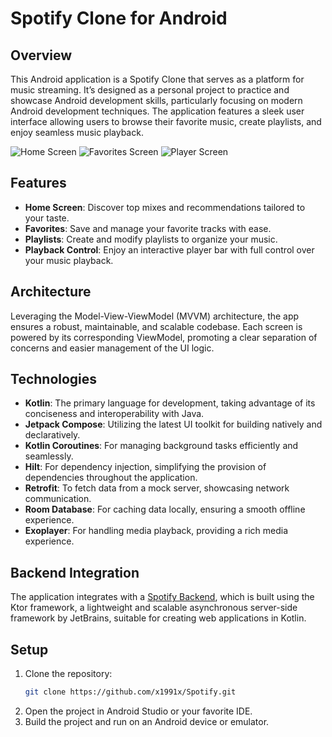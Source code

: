 # Spotify Clone for Android

## Overview

This Android application is a Spotify Clone that serves as a platform for music streaming. It’s designed as a personal project to practice and showcase Android development skills, particularly focusing on modern Android development techniques. The application features a sleek user interface allowing users to browse their favorite music, create playlists, and enjoy seamless music playback.

![Home Screen](https://github.com/x1991x/Spotify/blob/master/image/Spotify_home.PNG)
![Favorites Screen](https://github.com/x1991x/Spotify/blob/master/image/Spotify_favorite.PNG)
![Player Screen](https://github.com/x1991x/Spotify/blob/master/image/Spotify_play.PNG)

## Features

- **Home Screen**: Discover top mixes and recommendations tailored to your taste.
- **Favorites**: Save and manage your favorite tracks with ease.
- **Playlists**: Create and modify playlists to organize your music.
- **Playback Control**: Enjoy an interactive player bar with full control over your music playback.

## Architecture

Leveraging the Model-View-ViewModel (MVVM) architecture, the app ensures a robust, maintainable, and scalable codebase. Each screen is powered by its corresponding ViewModel, promoting a clear separation of concerns and easier management of the UI logic.

## Technologies

- **Kotlin**: The primary language for development, taking advantage of its conciseness and interoperability with Java.
- **Jetpack Compose**: Utilizing the latest UI toolkit for building natively and declaratively.
- **Kotlin Coroutines**: For managing background tasks efficiently and seamlessly.
- **Hilt**: For dependency injection, simplifying the provision of dependencies throughout the application.
- **Retrofit**: To fetch data from a mock server, showcasing network communication.
- **Room Database**: For caching data locally, ensuring a smooth offline experience.
- **Exoplayer**: For handling media playback, providing a rich media experience.

## Backend Integration

The application integrates with a [Spotify Backend](https://github.com/x1991x/Spotify_backend), which is built using the Ktor framework, a lightweight and scalable asynchronous server-side framework by JetBrains, suitable for creating web applications in Kotlin.

## Setup

1. Clone the repository:
   ```sh
   git clone https://github.com/x1991x/Spotify.git
2. Open the project in Android Studio or your favorite IDE.
3. Build the project and run on an Android device or emulator.

